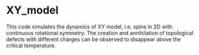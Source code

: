 # XY_model

This code simulates the dynamics of XY model, i.e. spins in 2D with continuous rotational symmetry.
The creation and annihilation of topological defects with different charges can be observed to disappear above the critical temperature. 
